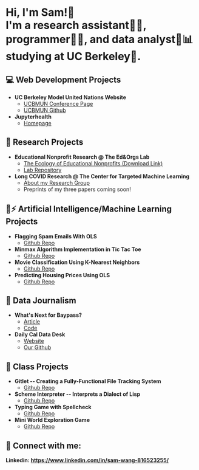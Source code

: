 <h1>Hi, I'm Sam!👋 <br>I'm a research assistant🧑‍🔬, programmer👨‍💻, and data analyst🤵📊 studying at UC Berkeley🌉. </h1>

<h2>💻 Web Development Projects</h2>

- <b>UC Berkeley Model United Nations Website</b>
  - [UCBMUN Conference Page](https://ucbmun.com/)
  - [UCBMUN Github](https://github.com/UCBMUN/ucbmun.github.io)
- <b>Jupyterhealth</b>
  - [Homepage](https://jupyterhealth.org/#hero)

<h2>🔬 Research Projects</h2>

- <b>Educational Nonprofit Research @ The Ed&amp;Orgs Lab</b>
  - [The Ecology of Educational Nonprofits (Download Link)](https://osf.io/download/66d30c715855ae4ec17992ae/)
  - [Lab Repository](https://github.com/daniellancet/Ed_Org_Ecology)
- <b>Long COVID Research @ The Center for Targeted Machine Learning</b>
  - [About my Research Group](https://publichealth.berkeley.edu/covid-19/berkeley-research-teams-wins-prize-for-long-covid-prediction-model)
  - Preprints of my three papers coming soon!

<h2>🧠⚡ Artificial Intelligence/Machine Learning Projects</h2>

- <b>Flagging Spam Emails With OLS</b>
  - [Github Repo](https://github.com/wlinchiun9gmailcom/spamorham)
- <b>Minmax Algorithm Implementation in Tic Tac Toe</b>
  - [Github Repo](https://github.com/wlinchiun9gmailcom/tictactoe)
- <b>Movie Classification Using K-Nearest Neighbors</b>
  - [Github Repo](https://github.com/wlinchiun9gmailcom/movieclassification) 
- <b>Predicting Housing Prices Using OLS</b>
  - [Github Repo](https://github.com/wlinchiun9gmailcom/housingii/blob/main/projA2.ipynb)

<h2>📰 Data Journalism</h2>

- <b>What's Next for Baypass?</b>
  - [Article](https://dailycalprojects.vercel.app/article/what-s-next-for-baypass)
  - [Code](https://github.com/tylerwu2222/dailycalprojectsv2)
- <b>Daily Cal Data Desk</b>
  - [Website](https://dailycal-projects.netlify.app/)
  - [Our Github](https://github.com/dailycal-projects)

<h2>🏫 Class Projects</h2>

- <b>Gitlet -- Creating a Fully-Functional File Tracking System</b>
  - [Github Repo](https://github.com/wlinchiun9gmailcom/gitlet)
- <b>Scheme Interpreter -- Interprets a Dialect of Lisp</b>
  - [Github Repo](https://github.com/wlinchiun9gmailcom/schemeinterpreter)
- <b>Typing Game with Spellcheck</b>
  - [Github Repo](https://github.com/wlinchiun9gmailcom/cats)
- <b>Mini World Exploration Game</b>
  - [Github Repo](https://github.com/wlinchiun9gmailcom/buildyourownworld)

<h2> 🤳 Connect with me:</h2>

<b>Linkedin: https://www.linkedin.com/in/sam-wang-816523255/</b>
